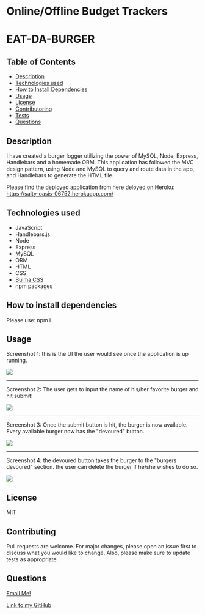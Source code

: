 # Online/Offline Budget Trackers


# EAT-DA-BURGER

## Table of Contents

- [Description](#description)
- [Technologies used](#technologies-used)
- [How to Install Dependencies](#how-to-install-dependencies)
- [Usage](#usage)
- [License](#license)
- [Contributoring](#contributing)
- [Tests](#tests)
- [Questions](#questions)

## Description

I have created a burger logger utilizing the power of MySQL, Node, Express, Handlebars and a homemade ORM. This application has followed the MVC design pattern, using Node and MySQL to query and route data in the app, and Handlebars to generate the HTML file.

Please find the deployed application from here deloyed on Heroku:
https://salty-oasis-06752.herokuapp.com/

## Technologies used

- JavaScript
- Handlebars.js
- Node
- Express
- MySQL
- ORM
- HTML
- CSS
- [Bulma CSS](https://bulma.io/)
- npm packages

## How to install dependencies

Please use: npm i

## Usage

Screenshot 1: this is the UI the user would see once the application is up running.

![](./img/burger1.png)

---

Screenshot 2: The user gets to input the name of his/her favorite burger and hit submit!

![](./img/burger2.png)

---

Screenshot 3: Once the submit button is hit, the burger is now available. Every available burger now has the "devoured" button.

![](./img/burger3.png)

---

Screenshot 4: the devoured button takes the burger to the "burgers devoured" section. the user can delete the burger if he/she wishes to do so.

![](./img/burger4.png)

## License

MIT

## Contributing

Pull requests are welcome. For major changes, please open an issue first to discuss what you would like to change. Also, please make sure to update tests as appropriate.

## Questions

[Email Me!](mailto:nishii.dev.syd@gmail.com)

[Link to my GitHub](https://github.com/noriyuki-ishii-820)
